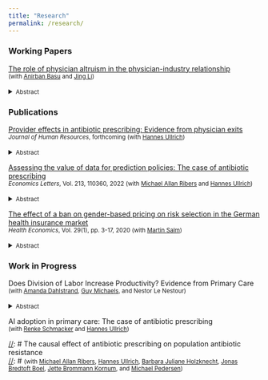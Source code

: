 ```yaml
---
title: "Research"
permalink: /research/
---
```



### Working Papers
[The role of physician altruism in the physician-industry relationship] <br/>
<small>(with [Anirban Basu] and [Jing Li])</small> <br/>  
<details>
<summary><small>Abstract</small></summary>
<small>
 	Altruism is a key component of medical professionalism that underlies the physician’s role as a representative agent for patients. However, physician behavior can be influenced when private gains enter the objective function. We study the relationship between altruism and physicians’ receipt of financial benefits from pharmaceutical manufacturers, as well as the extent to which altruism mitigates physicians’ responsiveness to these industry payments. We link data on altruistic preferences for 280 physicians, identified using a revealed preference economic experiment, with administrative information on their receipt of financial transfers from pharmaceutical firms along with drug prescription claims data. Non-altruistic physicians receive industry transfers that are on average 2,184 USD (95% CI: 979.3–3,388.5) or 254% higher than altruistic physicians. While industry transfers led to higher drug spending and prescribing on paid drugs, these relationships are entirely driven by non-altruistic physicians. Our results indicate that altruism is an important determinant of physicians’ relationships with and responses to industry benefits.
</small>
</details>


### Publications
[Provider effects in antibiotic prescribing: Evidence from physician exits](https://doi.org/10.3368/jhr.0523-12900R1) <br/>
<small>*Journal of Human Resources*, forthcoming (with [Hannes Ullrich])</small> <br/>  
<details>
<summary><small>Abstract</small></summary>
<small>
	In the fight against antibiotic resistance, reducing antibiotic consumption while preserving healthcare quality presents a critical health policy challenge. We investigate the role of practice styles in patients’ antibiotic intake using exogenous variation in patient-physician assignment. Practice style heterogeneity explains 49% of the differences in overall antibiotic use and 83% of the differences in second-line antibiotic use between primary care providers. We find no evidence that high prescribing is linked to better treatment quality or fewer adverse health outcomes. Policies improving physician decision-making, particularly among high-prescribers, may be effective in reducing antibiotic consumption while sustaining healthcare quality.
</small>
</details>


[Assessing the value of data for prediction policies: The case of antibiotic prescribing](https://doi.org/10.1016/j.econlet.2022.110360) <br/> 
<small>*Economics Letters*, Vol. 213, 110360, 2022 (with [Michael Allan Ribers] and [Hannes Ullrich])</small> <br/> 
<details>
<summary><small>Abstract</small></summary>
<small>
	We quantify the value of data for the prediction policy problem of reducing antibiotic prescribing to curb antibiotic resistance. Using varying combinations of administrative data, we evaluate machine learning predictions for diagnosing bacterial urinary tract infections and the outcomes of prescription rules based on these predictions. Simple patient demographics improve prediction quality substantially but larger reductions in prescribing can be achieved by making use of rich health data. Our results suggest decreasing returns to data for prediction quality and increasing returns for policy outcomes. Hence, data needs for prediction policy problems must be assessed based on the policy objective and not only on prediction quality.
</small>
</details>


[The effect of a ban on gender-based pricing on risk selection in the German health insurance market](https://onlinelibrary.wiley.com/doi/full/10.1002/hec.3958) <br/>
<small>*Health Economics*, Vol. 29(1), pp. 3-17, 2020 (with [Martin Salm])</small> <br/>  
<details>
<summary><small>Abstract</small></summary>
<small>
	Starting from December 2012, insurers in the European Union were prohibited from charging gender‐discriminatory prices. We examine the effect of this unisex mandate on risk segmentation in the German health insurance market. Although gender used to be a pricing factor in Germany's private health insurance (PHI) sector, it was never used as a pricing factor in the social health insurance (SHI) sector. The unisex mandate makes PHI relatively more attractive for women and less attractive for men. Based on data from the German socio‐economic panel, we analyze how the unisex mandate affects the difference between women and men in switching rates between SHI and PHI. We find that the unisex mandate increases the probability of switching from SHI to PHI for women relative to men. On the other hand, the unisex mandate has no effect on the gender difference in switching rates from PHI to SHI. Because women have on average higher health care expenditures than men, our results imply a worsening of the PHI risk pool and an improvement of the SHI risk pool. Our results demonstrate that regulatory measures such as the unisex mandate can affect risk selection between public and private health insurance sectors.
</small>
</details>



### Work in Progress
Does Division of Labor Increase Productivity? Evidence from Primary Care <br/> 
<small>(with [Amanda Dahlstrand], [Guy Michaels], and Nestor Le Nestour)</small> <br/>  
<details>
<summary><small>Abstract</small></summary>
<small>
	The idea that the division of labor increases productivity is central to economic analyses of countries, industries, social structures, and occupations within organizations. We study the division of labor within an online primary healthcare organization, where an algorithm assigns patient cases between two clinician occupations: nurses and doctors. We compare a knowledge hierarchy, in which less specialized nurses resolve some cases themselves and escalate others to doctors, with a direct-to-expert approach where cases are assigned directly to doctors. We use approximately 500,000 cases and an identification strategy that leverages temporary congestion which increases the odds of an assignment to the nurse-initiated knowledge hierarchy. We also explore how the knowledge hierarchy’s comparative advantage varies across case types and assess the extent to which task allocation aligns with comparative advantage. 
</small>
</details>

AI adoption in primary care: The case of antibiotic prescribing <br/> 
<small>(with [Renke Schmacker] and [Hannes Ullrich])</small> <br/>  

[//]: # The causal effect of antibiotic prescribing on population antibiotic resistance <br/> 
[//]: # <small>(with [Michael Allan Ribers], [Hannes Ullrich], [Barbara Juliane Holzknecht], [Jonas Bredtoft Boel], [Jette Brommann Kornum], and [Michael Pedersen])</small> <br/>  
 


[//]: # (Links)

[Anirban Basu]: <http://www.anirbanbasu.org/>
[Martin Salm]: <https://www.tilburguniversity.edu/staff/m-salm>
[Hannes Ullrich]: <https://hannesullrich.com/>
[Michael Allan Ribers]: <https://www.economics.ku.dk/staff/vip/?pure=en/persons/246289>
[Jing Li]: <https://jingliwcm.wixsite.com/mysite>
[Lawrence Casalino]: <https://gradschool.weill.cornell.edu/faculty/lawrence-casalino>
[Barbara Juliane Holzknecht]: <https://ikm.ku.dk/english/contact/specialties/clinical-microbiology/?pure=en/persons/623384>
[Jonas Bredtoft Boel]: <https://research.regionh.dk/en/persons/jonas-bredtoft-boel(2ab4401e-406e-4f43-88d2-f4586c9e4fb2).html>
[Jette Brommann Kornum]: <https://vbn.aau.dk/en/persons/129769>
[Michael Pedersen]: <https://research.regionh.dk/hvidovre/en/persons/michael-pedersen(4fff11b2-1cdd-4a72-8d5b-707b52839350).html>
[Preregistration]: <https://osf.io/kmhbv>
[Guy Michaels]: <https://personal.lse.ac.uk/michaels/>
[Amanda Dahlstrand]: <https://sites.google.com/view/dahlstrand>
[Renke Schmacker]: <https://rschmacker.github.io/>

[The role of physician altruism in the physician-industry relationship]: <https://shanhuang-ec.github.io/assets/files/physician_altruism.pdf>

[//]: # (Salience of antibiotic resistance and antibiotic prescribing in primary care)
[//]: # (Preregistration with Michael Allan Ribers, Hannes Ullrich, Barbara Juliane Holzknecht, Jonas Bredtoft Boel, Jette Brommann Kornum, and Michael Pedersen)
